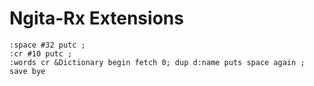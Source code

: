 # Ngita-Rx Extensions

````
:space #32 putc ;
:cr #10 putc ;
:words cr &Dictionary begin fetch 0; dup d:name puts space again ;
save bye
````
